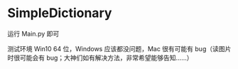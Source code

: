 # SimpleDictionary

运行 Main.py 即可

测试环境 Win10 64 位，Windows 应该都没问题，Mac 很有可能有 bug（读图片时很可能会有 bug；大神们如有解决方法，非常希望能够告知……）
